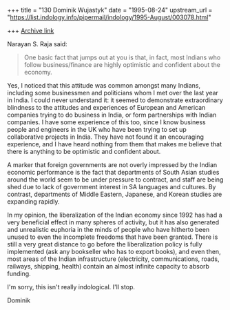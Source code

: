 +++
title = "130 Dominik Wujastyk"
date = "1995-08-24"
upstream_url = "https://list.indology.info/pipermail/indology/1995-August/003078.html"

+++
[Archive link](https://list.indology.info/pipermail/indology/1995-August/003078.html)

Narayan S. Raja said:
> 
> One basic fact that jumps out at
> you is that, in fact, most Indians
> who follow business/finance are 
> highly optimistic and confident
> about the economy.

Yes, I noticed that this attitude was common amongst many Indians,
including some businessmen and politicians whom I met over the last year
in India.  I could never understand it: it seemed to demonstrate
extraordinary blindness to the attitudes and experiences of European and
American companies trying to do business in India, or form partnerships
with Indian companies.  I have some experience of this too, since I know
business people and engineers in the UK who have been trying to set up
collaborative projects in India.  They have not found it an encouraging
experience, and I have heard nothing from them that makes me believe
that there is anything to be optimistic and confident about.

A marker that foreign governments are not overly impressed by the Indian
economic performance is the fact that departments of South Asian studies
around the world seem to be under pressure to contract, and staff are
being shed due to lack of government interest in SA languages and
cultures.  By contrast, departments of Middle Eastern, Japanese, and
Korean studies are expanding rapidly.

In my opinion, the liberalization of the Indian economy since 1992 has
had a very beneficial effect in many spheres of activity, but it has
also generated and unrealistic euphoria in the minds of people who have
hitherto been unused to even the incomplete freedoms that have been
granted.  There is still a very great distance to go before the
liberalization policy is fully implemented (ask any bookseller who has
to export books), and even then, most areas of the Indian infrastructure
(electricity, communications, roads, railways, shipping, health)
contain an almost infinite capacity to absorb funding.

I'm sorry, this isn't really indological.  I'll stop.

Dominik








